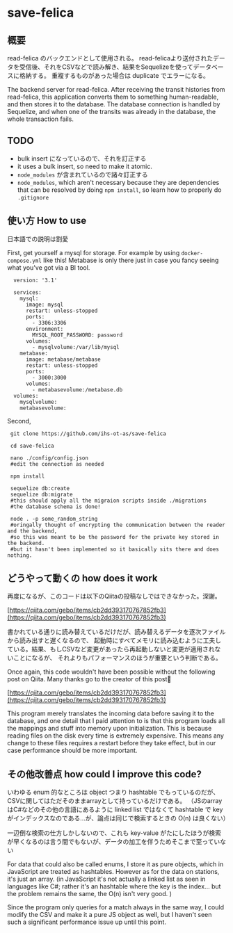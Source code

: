 # save-felica

## 概要
read-felica のバックエンドとして使用される。 read-felicaより送付されたデータを受信後、それをCSVなどで読み解き、結果をSequelizeを使ってデータベースに格納する。
重複するものがあった場合は duplicate でエラーになる。

The backend server for read-felica. After receiving the transit histories from read-felica, this application converts them to something human-readable, and then stores it to the database. 
The database connection is handled by Sequelize, and when one of the transits was already in the database, the whole transaction fails.

## TODO
<ul>
<li> bulk insert になっているので、それを訂正する </li>
<li>it uses a bulk insert, so need to make it atomic.</li>
<li> <code>node_modules</code> が含まれているので諸々訂正する </li>
     <li> <code>node_modules</code>, which aren't necessary because they are dependencies that can be resolved by doing <code>npm install</code>, so learn how to properly do <code>.gitignore</code></li>
</ul>

## 使い方 How to use
日本語での説明は割愛

First, get yourself a mysql for storage. For example by using <code>docker-compose.yml</code> like this!
Metabase is only there just in case you fancy seeing what you've got via a BI tool.
     
      version: '3.1'

      services:
        mysql:
          image: mysql
          restart: unless-stopped
          ports:
            - 3306:3306
          environment: 
            MYSQL_ROOT_PASSWORD: password
          volumes:
            - mysqlvolume:/var/lib/mysql
        metabase:
          image: metabase/metabase
          restart: unless-stopped
          ports:
            - 3000:3000
          volumes:
            - metabasevolume:/metabase.db  
      volumes:
        mysqlvolume:
        metabasevolume:

Second,

     git clone https://github.com/ihs-ot-as/save-felica
     
     cd save-felica 
     
     nano ./config/config.json 
     #edit the connection as needed
     
     npm install 
     
     sequelize db:create
     sequelize db:migrate 
     #this should apply all the migraion scripts inside ./migrations
     #the database schema is done!
     
     node . -p some_random_string
     #oringally thought of encrypting the communication between the reader and the backend, 
     #so this was meant to be the password for the private key stored in the backend.
     #but it hasn't been implemented so it basically sits there and does nothing.
     

## どうやって動くの how does it work
再度になるが、このコードは以下のQiitaの投稿なしではできなかった。深謝。

[https://qiita.com/gebo/items/cb2dd393170767852fb3](https://qiita.com/gebo/items/cb2dd393170767852fb3)

書かれている通りに読み替えているだけだが、読み替えるデータを逐次ファイルから読み出すと遅くなるので、
起動時にすべてメモリに読み込むように工夫している。結果、もしCSVなど変更があったら再起動しないと変更が適用されないことになるが、
それよりもパフォーマンスのほうが重要という判断である。


Once again, this code wouldn't have been possible without the following post on Qiita. Many thanks go to the creator of this post🌹

[https://qiita.com/gebo/items/cb2dd393170767852fb3](https://qiita.com/gebo/items/cb2dd393170767852fb3)

This program merely translates the incoming data before saving it to the database, and one detail that I paid attention to is that this program loads all the mappings and stuff into memory upon initialization. This is because reading files on the disk every time is extremely expensive. This means any change to these files requires a restart before they take effect, but in our case performance should be more important.

## その他改善点 how could I improve this code?
いわゆる enum 的なところは object つまり hashtable でもっているのだが、CSVに関してはただそのままarrayとして持っているだけである。
（JSのarrayはC#などのその他の言語にあるように linked list ではなくて hashtable で key がインデックスなのである...が、論点は同じで検索するときの O(n) は良くない）

一辺倒な検索の仕方しかしないので、これも key-value がたにしたほうが検索が早くなるのは言う間でもないが、データの加工を伴うためそこまで至っていない


For data that could also be called enums, I store it as pure objects, which in JavaScript are treated as hashtables. However as for the data on stations, it's just an array.
(in JavaScript it's not actually a linked list as seen in languages like C#; rather it's an hashtable where the key is the index... but the problem remains the same, the O(n) isn't very good. )

Since the program only queries for a match always in the same way, I could modify the CSV and make it a pure JS object as well, but I haven't seen such a significant performance issue up until this point.



